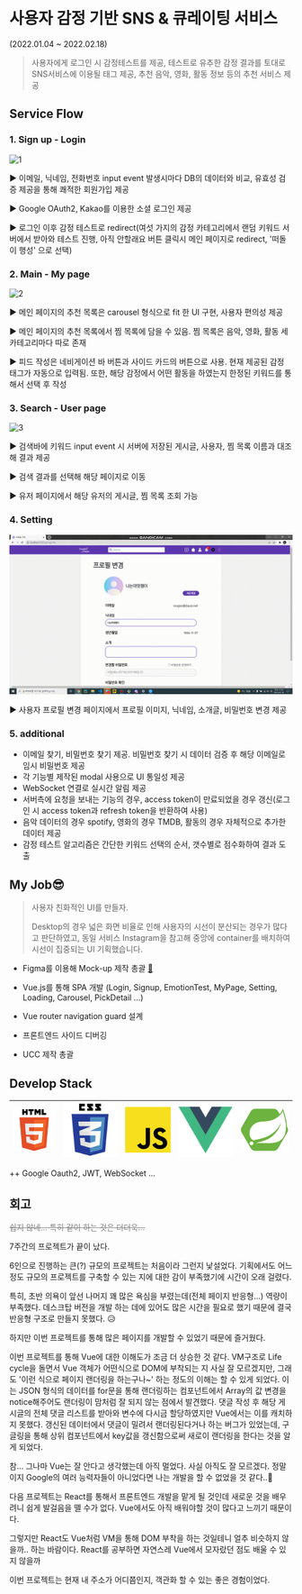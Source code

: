 # 사용자 감정 기반 SNS & 큐레이팅 서비스

(2022.01.04 ~ 2022.02.18)

> 사용자에게 로그인 시 감정테스트를 제공, 테스트로 유추한 감정 결과를 토대로 SNS서비스에 이용될 태그 제공, 추천 음악, 영화, 활동 정보 등의 추천 서비스 제공



## Service Flow

### 1. Sign up - Login

![1](./README_asset/1.gif)

▶ 이메일, 닉네임, 전화번호 input event 발생시마다 DB의 데이터와 비교, 유효성 검증 제공을 통해 쾌적한 회원가입 제공

▶ Google OAuth2, Kakao를 이용한 소셜 로그인 제공

▶ 로그인 이후 감정 테스트로 redirect(여섯 가지의 감정 카테고리에서 랜덤 키워드 서버에서 받아와 테스트 진행, 아직 안할래요 버튼 클릭시 메인 페이지로 redirect, '떠돌이 행성' 으로 선택)



### 2. Main - My page

![2](./README_asset/2.gif)

▶ 메인 페이지의 추천 목록은 carousel 형식으로 fit 한 UI 구현, 사용자 편의성 제공

▶ 메인 페이지의 추천 목록에서 찜 목록에 담을 수 있음. 찜 목록은 음악, 영화, 활동 세 카테고리마다 따로 존재

▶ 피드 작성은 네비게이션 바 버튼과 사이드 카드의 버튼으로 사용. 현재 제공된 감정 태그가 자동으로 입력됨. 또한, 해당 감정에서 어떤 활동을 하였는지 한정된 키워드를 통해서 선택 후 작성



### 3. Search - User page

![3](./README_asset/3.gif)

▶ 검색바에 키워드 input event 시 서버에 저장된 게시글, 사용자, 찜 목록 이름과 대조해 결과 제공

▶ 검색 결과를 선택해 해당 페이지로 이동

▶ 유저 페이지에서 해당 유저의 게시글, 찜 목록 조회 가능



### 4. Setting

![4](./README_asset/4.gif)

▶ 사용자 프로필 변경 페이지에서 프로필 이미지, 닉네임, 소개글, 비밀번호 변경 제공



### 5. additional

- 이메일 찾기, 비밀번호 찾기 제공. 비밀번호 찾기 시 데이터 검증 후 해당 이메일로 임시 비밀번호 제공
- 각 기능별 제작된 modal 사용으로 UI 통일성 제공
- WebSocket 연결로 실시간 알림 제공
- 서버측에 요청을 보내는 기능의 경우,  access token이 만료되었을 경우 갱신(로그인 시 access token과 refresh token을 반환하여 사용)
- 음악 데이터의 경우 spotify, 영화의 경우 TMDB, 활동의 경우 자체적으로 추가한 데이터 제공
- 감정 테스트 알고리즘은 간단한 키워드 선택의 순서, 갯수별로 점수화하여 결과 도출



## My Job😎

> 사용자 친화적인 UI를 만들자.
>
> Desktop의 경우 넓은 화면 비율로 인해 사용자의 시선이 분산되는 경우가 많다고 판단하였고, 동일 서비스 Instagram을 참고해 중앙에 container를 배치하여 시선이 집중되는 UI 기획했습니다.

- Figma를 이용해 Mock-up 제작 총괄 [🔗](https://www.figma.com/file/WRmST9YdVETBiPLk34hkEw/B2A4?node-id=46%3A14)

- Vue.js를 통해 SPA 개발 (Login, Signup, EmotionTest, MyPage, Setting, Loading, Carousel, PickDetail ...)
- Vue router navigation guard 설계
- 프론트엔드 사이드 디버깅
- UCC 제작 총괄



## Develop Stack

| <img src="./README_asset/HTML.png" alt="HTML" style="zoom:10%;" /> | <img src="./README_asset/CSS.png" alt="CSS" style="zoom:13%;" /> | <img src="./README_asset/JS.png" alt="JS" style="zoom:50%;" /> | <img src="./README_asset/vue.png" alt="vue" style="zoom:33%;" /> | <img src="./README_asset/spring.png" alt="spring" style="zoom:50%;" /> |
| ------------------------------------------------------------ | ------------------------------------------------------------ | ------------------------------------------------------------ | ------------------------------------------------------------ | ------------------------------------------------------------ |

++ Google Oauth2, JWT, WebSocket ...



## 회고

<p style="color:gray; text-decoration:line-through">쉽지 않네... 특히 같이 하는 것은 더더욱...</p>

7주간의 프로젝트가 끝이 났다.

6인으로 진행하는 큰(?) 규모의 프로젝트는 처음이라 그런지 낯설었다. 기획에서도 어느정도 규모의 프로젝트를 구축할 수 있는 지에 대한 감이 부족했기에 시간이 오래 걸렸다.

특히, 초반 의욕이 앞선 나머지 꽤 많은 욕심을 부렸는데(전체 페이지 반응형...) 역량이 부족했다. 데스크탑 버전을 개발 하는 데에 있어도 많은 시간을 필요로 했기 때문에 결국 반응형 구조로 만들지 못했다. 😥

하지만 이번 프로젝트를 통해 많은 페이지를 개발할 수 있었기 때문에 즐거웠다.

이번 프로젝트를 통해 Vue에 대한 이해도가 조금 더 상승한 것 같다. VM구조로 Life cycle을 돌면서 Vue 객체가 어떤식으로 DOM에 부착되는 지 사실 잘 모르겠지만, 그래도 '이런 식으로 페이지 랜더링을 하는구나~' 하는 정도의 이해는 할 수 있게 되었다. 이는 JSON 형식의 데이터를 for문을 통해 랜더링하는 컴포넌트에서 Array의 값 변경을 notice해주어도 랜더링이 맘처럼 잘 되지 않는 점에서 발견했다. 댓글 작성 후 해당 게시글의 전체 댓글 리스트를 받아와 변수에 다시금 할당하였지만 Vue에서는 이를 캐치하지 못했다. 갱신된 데이터에서 댓글이 밀려서 랜더링된다거나 하는 버그가 있었는데, 구글링을 통해 상위 컴포넌트에서 key값을 갱신함으로써 새로이 랜더링을 한다는 것을 알게 되었다.

참... 그나마 Vue는 잘 안다고 생각했는데 아직 멀었다. 사실 아직도 잘 모르겠다. 정말이지 Google의 여러 능력자들이 아니었다면 나는 개발을 할 수 없었을 것 같다..🤣

다음 프로젝트는 React를 통해서 프론트엔드 개발을 맡게 될 것인데 새로운 것을 배우려니 쉽게 발걸음을 뗄 수가 없다. Vue에서도 아직 배워야할 것이 많다고 느끼기 때문이다.

그렇지만 React도 Vue처럼 VM을 통해 DOM 부착을 하는 것일테니 얼추 비슷하지 않을까.. 하는 바람이다. React를 공부하면 자연스레 Vue에서 모자랐던 점도 배울 수 있지 않을까



이번 프로젝트는 현재 내 주소가 어디쯤인지, 객관화 할 수 있는 좋은 경험이었다.